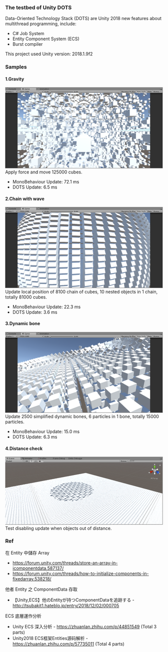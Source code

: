 ### The testbed of Unity DOTS
Data-Oriented Technology Stack (DOTS) are Unity 2018 new features about multithread programming, include:
* C# Job System
* Entity Component System (ECS)
* Burst compiler

This project used Unity version: 2018.1.9f2

### Samples
#### 1.Gravity
![Gravity](https://github.com/douduck08/Unity-DOTSTestbed/blob/master/image/gravity.png)
Apply force and move 125000 cubes.
* MonoBehaviour Update: 72.1 ms
* DOTS Update: 6.5 ms

#### 2.Chain with wave
![Chain](https://github.com/douduck08/Unity-DOTSTestbed/blob/master/image/chain.png)
Update local position of 8100 chain of cubes, 10 nested objects in 1 chain, totally 81000 cubes.
* MonoBehaviour Update: 22.3 ms
* DOTS Update: 3.6 ms

#### 3.Dynamic bone
![Dynamic bone](https://github.com/douduck08/Unity-DOTSTestbed/blob/master/image/dynamic_bone.png)
Update 2500 simplified dynamic bones, 6 particles in 1 bone, totally 15000 particles.
* MonoBehaviour Update: 15.0 ms
* DOTS Update: 6.3 ms

#### 4.Distance check
![Distance check](https://github.com/douduck08/Unity-DOTSTestbed/blob/master/image/distance_check.png)
Test disabling update when objects out of distance.

### Ref
在 Entity 中儲存 Array
* https://forum.unity.com/threads/store-an-array-in-icomponentdata.587137/
* https://forum.unity.com/threads/how-to-initialize-components-in-fixedarray.538218/

他者 Entity 之 ComponentData 存取
  * 【Unity,ECS】他のEntityが持つComponentDataを追跡する - http://tsubakit1.hateblo.jp/entry/2018/12/02/000705

ECS 底層運作分析
  * Unity ECS 深入分析 - https://zhuanlan.zhihu.com/p/44851549 (Total 3 parts)
  * Unity2018 ECS框架Entities源码解析 - https://zhuanlan.zhihu.com/p/57735011 (Total 4 parts)